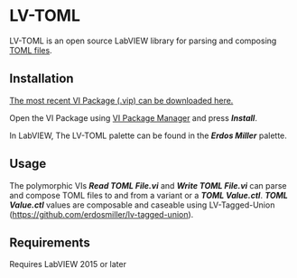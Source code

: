 LV-TOML
=================

LV-TOML is an open source LabVIEW library for parsing and composing [TOML files](https://github.com/toml-lang/toml).

Installation
------------

[The most recent VI Package (.vip) can be downloaded here.](https://github.com/erdosmiller/lv-toml/releases)

Open the VI Package using [VI Package Manager](http://vipm.jki.net/) and press ***Install***.

In LabVIEW, The LV-TOML palette can be found in the ***Erdos Miller*** palette.

Usage
-----

The polymorphic VIs ***Read TOML File.vi*** and ***Write TOML File.vi*** can parse and compose TOML files to and from a variant or a ***TOML Value.ctl***. ***TOML Value.ctl*** values are composable and caseable using LV-Tagged-Union (https://github.com/erdosmiller/lv-tagged-union).

Requirements
------------

Requires LabVIEW 2015 or later